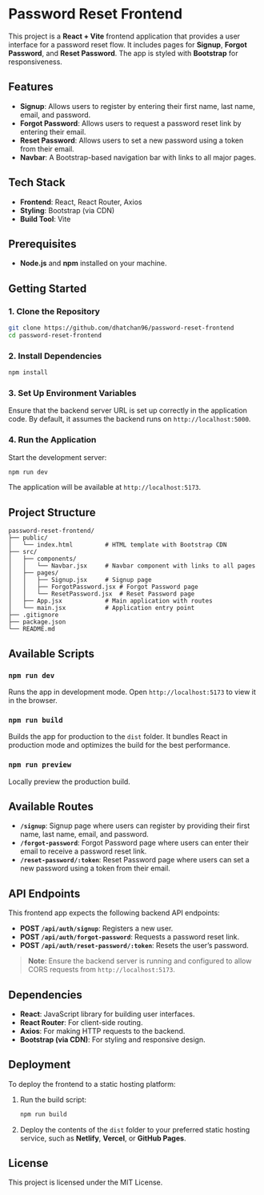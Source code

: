 
# Password Reset Frontend

This project is a **React + Vite** frontend application that provides a user interface for a password reset flow. It includes pages for **Signup**, **Forgot Password**, and **Reset Password**. The app is styled with **Bootstrap** for responsiveness.

## Features

- **Signup**: Allows users to register by entering their first name, last name, email, and password.
- **Forgot Password**: Allows users to request a password reset link by entering their email.
- **Reset Password**: Allows users to set a new password using a token from their email.
- **Navbar**: A Bootstrap-based navigation bar with links to all major pages.

## Tech Stack

- **Frontend**: React, React Router, Axios
- **Styling**: Bootstrap (via CDN)
- **Build Tool**: Vite

## Prerequisites

- **Node.js** and **npm** installed on your machine.

## Getting Started

### 1. Clone the Repository

```bash
git clone https://github.com/dhatchan96/password-reset-frontend
cd password-reset-frontend
```

### 2. Install Dependencies

```bash
npm install
```

### 3. Set Up Environment Variables

Ensure that the backend server URL is set up correctly in the application code. By default, it assumes the backend runs on `http://localhost:5000`.

### 4. Run the Application

Start the development server:

```bash
npm run dev
```

The application will be available at `http://localhost:5173`.

## Project Structure

```
password-reset-frontend/
├── public/
│   └── index.html         # HTML template with Bootstrap CDN
├── src/
│   ├── components/
│   │   └── Navbar.jsx     # Navbar component with links to all pages
│   ├── pages/
│   │   ├── Signup.jsx     # Signup page
│   │   ├── ForgotPassword.jsx # Forgot Password page
│   │   └── ResetPassword.jsx  # Reset Password page
│   ├── App.jsx            # Main application with routes
│   └── main.jsx           # Application entry point
├── .gitignore
├── package.json
└── README.md
```

## Available Scripts

### `npm run dev`

Runs the app in development mode. Open `http://localhost:5173` to view it in the browser.

### `npm run build`

Builds the app for production to the `dist` folder. It bundles React in production mode and optimizes the build for the best performance.

### `npm run preview`

Locally preview the production build.

## Available Routes

- **`/signup`**: Signup page where users can register by providing their first name, last name, email, and password.
- **`/forgot-password`**: Forgot Password page where users can enter their email to receive a password reset link.
- **`/reset-password/:token`**: Reset Password page where users can set a new password using a token from their email.

## API Endpoints

This frontend app expects the following backend API endpoints:

- **POST `/api/auth/signup`**: Registers a new user.
- **POST `/api/auth/forgot-password`**: Requests a password reset link.
- **POST `/api/auth/reset-password/:token`**: Resets the user’s password.

> **Note**: Ensure the backend server is running and configured to allow CORS requests from `http://localhost:5173`.

## Dependencies

- **React**: JavaScript library for building user interfaces.
- **React Router**: For client-side routing.
- **Axios**: For making HTTP requests to the backend.
- **Bootstrap (via CDN)**: For styling and responsive design.

## Deployment

To deploy the frontend to a static hosting platform:

1. Run the build script:
   ```bash
   npm run build
   ```
2. Deploy the contents of the `dist` folder to your preferred static hosting service, such as **Netlify**, **Vercel**, or **GitHub Pages**.

## License

This project is licensed under the MIT License.
